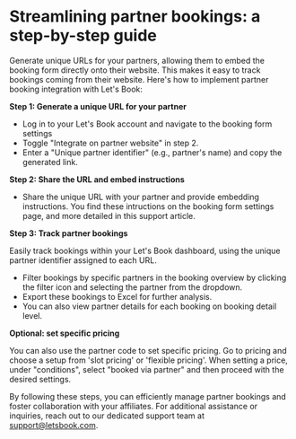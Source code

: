 # Streamlining partner bookings: a step-by-step guide

Generate unique URLs for your partners, allowing them to embed the booking form directly onto their website. This makes it easy to track bookings coming from their website. Here's how to implement partner booking integration with Let's Book:

**Step 1: Generate a unique URL for your partner**

- Log in to your Let's Book account and navigate to the booking form settings
- Toggle "Integrate on partner website" in step 2.
- Enter a "Unique partner identifier" (e.g., partner's name) and copy the generated link.

**Step 2: Share the URL and embed instructions**

- Share the unique URL with your partner and provide embedding instructions. You find these intructions on the booking form settings page, and more detailed in this support article.

**Step 3: Track partner bookings**

Easily track bookings within your Let's Book dashboard, using the unique partner identifier assigned to each URL.

- Filter bookings by specific partners in the booking overview by clicking the filter icon and selecting the partner from the dropdown.
- Export these bookings to Excel for further analysis.
- You can also view partner details for each booking on booking detail level.

**Optional: set specific pricing**

You can also use the partner code to set specific pricing. Go to pricing and choose a setup from 'slot pricing' or 'flexible pricing'. When setting a price, under "conditions", select "booked via partner" and then proceed with the desired settings.

By following these steps, you can efficiently manage partner bookings and foster collaboration with your affiliates. For additional assistance or inquiries, reach out to our dedicated support team at support@letsbook.com.
